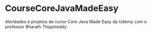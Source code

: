 # CourseCoreJavaMadeEasy
Atividades e projetos do curso Core Java Made Easy da  Udemy com o professor Bharath Thippireddy
